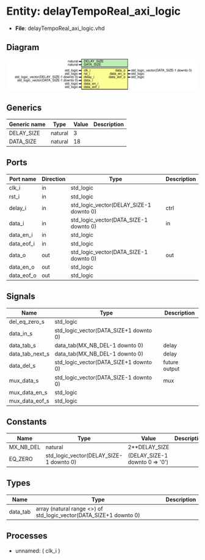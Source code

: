 # Entity: delayTempoReal_axi_logic

- **File**: delayTempoReal_axi_logic.vhd
## Diagram

![Diagram](delayTempoReal_axi_logic.svg "Diagram")
## Generics

| Generic name | Type    | Value | Description |
| ------------ | ------- | ----- | ----------- |
| DELAY_SIZE   | natural | 3     |             |
| DATA_SIZE    | natural | 18    |             |
## Ports

| Port name  | Direction | Type                                    | Description |
| ---------- | --------- | --------------------------------------- | ----------- |
| clk_i      | in        | std_logic                               |             |
| rst_i      | in        | std_logic                               |             |
| delay_i    | in        | std_logic_vector(DELAY_SIZE-1 downto 0) | ctrl        |
| data_i     | in        | std_logic_vector(DATA_SIZE-1 downto 0)  | in          |
| data_en_i  | in        | std_logic                               |             |
| data_eof_i | in        | std_logic                               |             |
| data_o     | out       | std_logic_vector(DATA_SIZE-1 downto 0)  | out         |
| data_en_o  | out       | std_logic                               |             |
| data_eof_o | out       | std_logic                               |             |
## Signals

| Name             | Type                                   | Description   |
| ---------------- | -------------------------------------- | ------------- |
| del_eq_zero_s    | std_logic                              |               |
| data_in_s        | std_logic_vector(DATA_SIZE+1 downto 0) |               |
| data_tab_s       | data_tab(MX_NB_DEL-1 downto 0)         | delay         |
|  data_tab_next_s | data_tab(MX_NB_DEL-1 downto 0)         | delay         |
| data_del_s       | std_logic_vector(DATA_SIZE+1 downto 0) | future output |
| mux_data_s       | std_logic_vector(DATA_SIZE-1 downto 0) | mux           |
| mux_data_en_s    | std_logic                              |               |
| mux_data_eof_s   | std_logic                              |               |
## Constants

| Name      | Type                                    | Value                                  | Description |
| --------- | --------------------------------------- | -------------------------------------- | ----------- |
| MX_NB_DEL | natural                                 |  2**DELAY_SIZE                         |             |
| EQ_ZERO   | std_logic_vector(DELAY_SIZE-1 downto 0) |  							(DELAY_SIZE-1 downto 0 => '0') |             |
## Types

| Name     | Type                                                                | Description |
| -------- | ------------------------------------------------------------------- | ----------- |
| data_tab | array (natural range <>) of std_logic_vector(DATA_SIZE+1 downto 0)  |             |
## Processes
- unnamed: ( clk_i )
